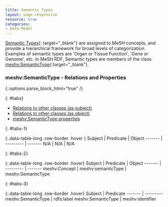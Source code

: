 ```yaml
---
title: Semantic Types
layout: page-responsive
resource: true
categories:
- Data Model
---
```


[Semantic Types](http://www.nlm.nih.gov/research/umls/META3_current_semantic_types.html){: target="_blank"} are assigned to MeSH concepts, and provide a hierarchical framework for
broad levels of categorization.  Examples of semantic types are 'Organ or Tissue Function', 'Gene or Genome', etc.  In MeSH RDF, Semantic types are members of the class [meshv:SemanticType](http://id.nlm.nih.gov/mesh/describe?uri=http%3A%2F%2Fid.nlm.nih.gov%2Fmesh%2Fvocab%23SemanticType){:target="_blank"}.


### meshv:SemanticType - Relations and Properties

{::options parse_block_html="true" /}

{: #tabs}
<div>

*  [Relations to other classes (as subject)](#tabs-1)
*  [Relations to other classes (as object)](#tabs-2)
*  [meshv:SemanticType properties](#tabs-3)

{: #tabs-1}
<div>

{:.data-table-long .row-border .hover }
Subject | Predicate | Object
------- | --------- | -------
N/A | N/A | N/A 

</div>

{: #tabs-2}
<div>

{:.data-table-long .row-border .hover}
Subject | Predicate | Object
------- | --------- | -------
meshv:Concept | meshv:semanticType | meshv:SemanticType

</div>

{: #tabs-3}
<div>
{:.data-table-long .row-border .hover}
Subject | Predicate
------- | ---------
meshv:SemanticType | rdfs:label
meshv:SemanticType | meshv:identifier

</div>
</div>